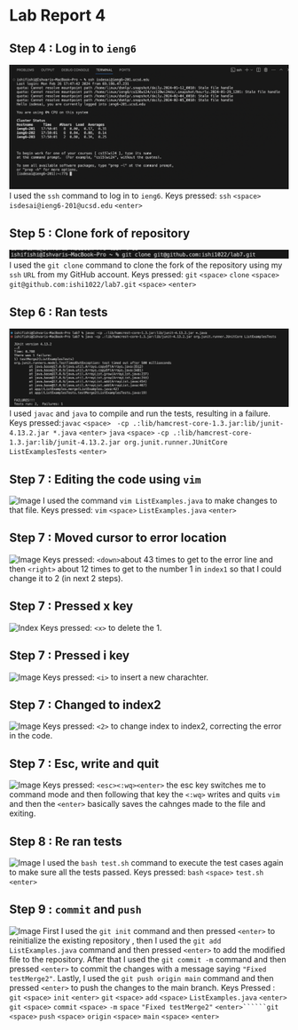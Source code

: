 # Lab Report 4
## Step 4 : Log in to ```ieng6```
![Image](https://github.com/ishi1022/cse15l-lab-reports/blob/main/log%20in%20ssh.png?raw=true)
I used the ```ssh``` command to log in to ```ieng6```.
Keys pressed: ```ssh``` ```<space>``` ```isdesai@ieng6-201@ucsd.edu``` ```<enter>```

## Step 5 : Clone fork of repository 
![Image](https://github.com/ishi1022/cse15l-lab-reports/blob/main/git%20clone.png?raw=true)
I used the ```git clone``` command to clone the fork of the repository using my ```ssh``` ```URL``` from my GitHub account.
Keys pressed: ```git``` ```<space>``` ```clone``` ```<space>``` ```git@github.com:ishi1022/lab7.git``` ```<space>``` ```<enter>```

## Step 6 : Ran tests
![Image](https://github.com/ishi1022/cse15l-lab-reports/blob/main/compile.png?raw=true)
I used ```javac``` and ```java``` to compile and run the tests, resulting in a failure.
Keys pressed:```javac``` ```<space>``` ``` -cp .:lib/hamcrest-core-1.3.jar:lib/junit-4.13.2.jar *.java``` ```<enter>```
```java``` ```<space>``` ```-cp .:lib/hamcrest-core-1.3.jar:lib/junit-4.13.2.jar org.junit.runner.JUnitCore ListExamplesTests``` ```<enter>```

## Step 7 : Editing the code using ```vim```
![Image](https://github.com/ishi1022/cse15l-lab-reports/blob/main/vim%20list%20examples.png?raw=true)
I used the command ```vim ListExamples.java``` to make changes to that file. 
Keys pressed: ```vim``` ```<space>``` ```ListExamples.java``` ```<enter>```

## Step 7 : Moved cursor to error location
![Image](https://github.com/ishi1022/cse15l-lab-reports/blob/main/cursor%20on%201.png?raw=true)
Keys pressed: ```<down>```about 43 times to get to the error line and then ```<right>``` about 12 times to get to the number 1 in ```index1``` so that I could change it to 2 (in next 2 steps).

## Step 7 : Pressed x key
![Index](https://github.com/ishi1022/cse15l-lab-reports/blob/main/just%20index.png?raw=true)
Keys pressed: ```<x>``` to delete the 1.


## Step 7 : Pressed i key
![Image](https://github.com/ishi1022/cse15l-lab-reports/blob/main/insert.png?raw=true)
Keys pressed: ```<i>``` to insert a new charachter.

## Step 7 : Changed to index2
![Image](https://github.com/ishi1022/cse15l-lab-reports/blob/main/change%20index%201%20to%202.png?raw=true)
Keys pressed: ```<2>``` to change index to index2, correcting the error in the code.

## Step 7 : Esc, write and quit
![Image](https://github.com/ishi1022/cse15l-lab-reports/blob/main/esq%20colon%20wq.png?raw=true)
Keys pressed: ```<esc><:wq><enter>``` the esc key switches me to command mode and then following that key the ```<:wq>``` writes and quits ```vim``` and then the ```<enter>``` basically saves the cahnges made to the file and exiting. 

## Step 8 : Re ran tests
![Image](https://github.com/ishi1022/cse15l-lab-reports/blob/main/test%20passed.png?raw=true)
I used the ```bash test.sh``` command to execute the test cases again to make sure all the tests passed. 
Keys pressed: ```bash``` ```<space>``` ```test.sh``` ```<enter>```

## Step 9 : ```commit``` and ```push```
![Image](https://github.com/ishi1022/cse15l-lab-reports/blob/main/Git%20init,%20commit,%20push.png?raw=true)
First I used the ```git init``` command and then pressed ```<enter>``` to reinitialize the existing repository , then I used the ```git add ListExamples.java``` command and then pressed ```<enter>``` to add the modified file to the repository. After that I used the ```git commit -m``` command and then pressed ```<enter>``` to commit the changes with a message saying ```"Fixed testMerge2"```. Lastly, I used the ```git push origin main``` command and then pressed ```<enter>``` to push the changes to the main branch. Keys Pressed : ```git``` ```<space>``` ```init``` ```<enter>``` ```git``` ```<space>``` ```add``` ```<space>``` ```ListExamples.java``` ```<enter>``` ```git``` ```<space>``` ```commit``` ```<space>``` ```-m``` ```space``` ```"Fixed testMerge2"``` ```<enter>``````git``` ```<space>``` ```push``` ```<space>``` ```origin``` ```<space>``` ```main``` ```<space>``` ```<enter>```

